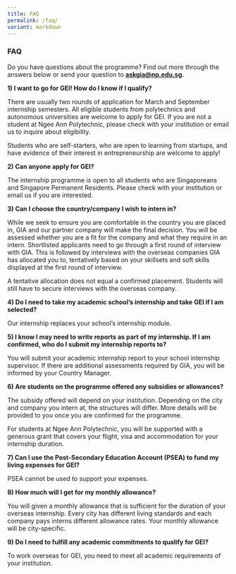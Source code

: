 ```yaml
---
title: FAQ
permalink: /faq/
variant: markdown
---
```

### **FAQ**

Do you have questions about the programme? Find out more through the answers below or send your question to **[askgia@np.edu.sg](mailto:Askgia@np.edu.sg).**

**1) I want to go for GEI! How do I know if I qualify?**

There are usually two rounds of application for March and September internship semesters. All eligible students from polytechnics and autonomous universities are welcome to apply for GEI. If you are not a student at Ngee Ann Polytechnic, please check with your institution or email us to inquire about eligibility.

Students who are self-starters, who are open to learning from startups, and have evidence of their interest in entrepreneurship are welcome to apply!

**2) Can anyone apply for GEI?**

The internship programme is open to all students who are Singaporeans and Singapore Permanent Residents. Please check with your institution or email us if you are interested. 

**3) Can I choose the country/company I wish to intern in?**

While we seek to ensure you are comfortable in the country you are placed in, GIA and our partner company will make the final decision. You will be assessed whether you are a fit for the company and what they require in an intern. Shortlisted applicants need to go through a first round of interview with GIA. This is followed by interviews with the overseas companies GIA has allocated you to, tentatively based on your skillsets and soft skills displayed at the first round of interview.

A tentative allocation does not equal a confirmed placement. Students will still have to secure interviews with the overseas company.

**4) Do I need to take my academic school’s internship and take GEI if I am selected?**

Our internship replaces your school’s internship module.

**5) I know I may need to write reports as part of my internship. If I am confirmed, who do I submit my internship reports to?**

  
You will submit your academic internship report to your school internship supervisor. If there are additional assessments required by GIA, you will be informed by your Country Manager.

**6) Are students on the programme offered any subsidies or allowances?**

The subsidy offered will depend on your institution. Depending on the city and company you intern at, the structures will differ. More details will be provided to you once you are confirmed for the programme.  
  
For students at Ngee Ann Polytechnic, you will be supported with a generous grant that covers your flight, visa and accommodation for your internship duration. 

**7) Can I use the Post-Secondary Education Account (PSEA) to fund my living expenses for GEI?**

PSEA cannot be used to support your expenses.

**8) How much will I get for my monthly allowance?**

You will given a monthly allowance that is sufficient for the duration of your overseas internship. Every city has different living standards and each company pays interns different allowance rates. Your monthly allowance will be city-specific.

**9) Do I need to fulfill any academic commitments to qualify for GEI?**

To work overseas for GEI, you need to meet all academic requirements of your institution.